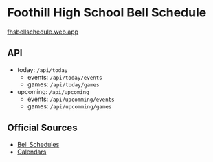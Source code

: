 # Foothill High School Bell Schedule
[fhsbellschedule.web.app](https://fhsbellschedule.web.app)

## API
- today: `/api/today`
  - events: `/api/today/events`
  - games: `/api/today/games`
- upcoming: `/api/upcoming`
  - events: `/api/upcomming/events`
  - games: `/api/upcomming/games`

## Official Sources
- [Bell Schedules](https://foothill.tustin.k12.ca.us/about-us/bell-schedule)
- [Calendars](https://foothill.tustin.k12.ca.us/about-us/calendars)
